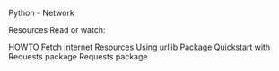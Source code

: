 
Python - Network

Resources
Read or watch:

HOWTO Fetch Internet Resources Using urllib Package
Quickstart with Requests package
Requests package
